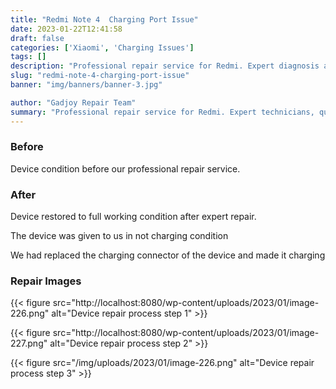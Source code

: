 ```yaml
---
title: "Redmi Note 4  Charging Port Issue"
date: 2023-01-22T12:41:58
draft: false
categories: ['Xiaomi', 'Charging Issues']
tags: []
description: "Professional repair service for Redmi. Expert diagnosis and quality repairs in Bangalore."
slug: "redmi-note-4-charging-port-issue"
banner: "img/banners/banner-3.jpg"

author: "Gadjoy Repair Team"
summary: "Professional repair service for Redmi. Expert technicians, quality parts, warranty included."
---
```


### Before

Device condition before our professional repair service.

### After

Device restored to full working condition after expert repair.

The device was given to us in not charging condition

We had replaced the charging connector of the device and made it charging

### Repair Images

{{< figure src="http://localhost:8080/wp-content/uploads/2023/01/image-226.png" alt="Device repair process step 1" >}}

{{< figure src="http://localhost:8080/wp-content/uploads/2023/01/image-227.png" alt="Device repair process step 2" >}}

{{< figure src="/img/uploads/2023/01/image-226.png" alt="Device repair process step 3" >}}

